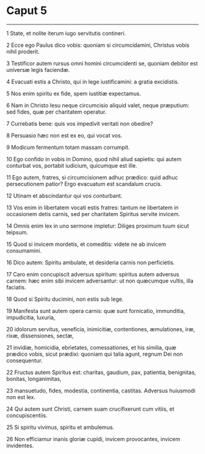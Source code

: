 # Caput 5

***

1 State, et nolite iterum iugo servitutis contineri.

2 Ecce ego Paulus dico vobis: quoniam si circumcidamini, Christus vobis nihil proderit.

3 Testificor autem rursus omni homini circumcidenti se, quoniam debitor est universæ legis faciendæ.

4 Evacuati estis a Christo, qui in lege iustificamini: a gratia excidistis.

5 Nos enim spiritu ex fide, spem iustitiæ expectamus.

6 Nam in Christo Iesu neque circumcisio aliquid valet, neque præputium: sed fides, quæ per charitatem operatur.

7 Currebatis bene: quis vos impedivit veritati non obedire?

8 Persuasio hæc non est ex eo, qui vocat vos.

9 Modicum fermentum totam massam corrumpit.

10 Ego confido in vobis in Domino, quod nihil aliud sapietis: qui autem conturbat vos, portabit iudicium, quicumque est ille.

11 Ego autem, fratres, si circumcisionem adhuc prædico: quid adhuc persecutionem patior? Ergo evacuatum est scandalum crucis.

12 Utinam et abscindantur qui vos conturbant.

13 Vos enim in libertatem vocati estis fratres: tantum ne libertatem in occasionem detis carnis, sed per charitatem Spiritus servite invicem.

14 Omnis enim lex in uno sermone impletur: Diliges proximum tuum sicut teipsum.

15 Quod si invicem mordetis, et comeditis: videte ne ab invicem consumamini.

16 Dico autem: Spiritu ambulate, et desideria carnis non perficietis.

17 Caro enim concupiscit adversus spiritum: spiritus autem adversus carnem: hæc enim sibi invicem adversantur: ut non quæcumque vultis, illa faciatis.

18 Quod si Spiritu ducimini, non estis sub lege.

19 Manifesta sunt autem opera carnis: quæ sunt fornicatio, immunditia, impudicitia, luxuria,

20 idolorum servitus, veneficia, inimicitiæ, contentiones, æmulationes, iræ, rixæ, dissensiones, sectæ,

21 invidiæ, homicidia, ebrietates, comessationes, et his similia, quæ prædico vobis, sicut prædixi: quoniam qui talia agunt, regnum Dei non consequentur.

22 Fructus autem Spiritus est: charitas, gaudium, pax, patientia, benignitas, bonitas, longanimitas,

23 mansuetudo, fides, modestia, continentia, castitas. Adversus huiusmodi non est lex.

24 Qui autem sunt Christi, carnem suam crucifixerunt cum vitiis, et concupiscentiis.

25 Si spiritu vivimus, spiritu et ambulemus.

26 Non efficiamur inanis gloriæ cupidi, invicem provocantes, invicem invidentes.

